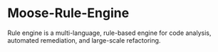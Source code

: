 # Moose-Rule-Engine

Rule engine is a multi-language, rule-based engine for code analysis, automated remediation, and large-scale refactoring.